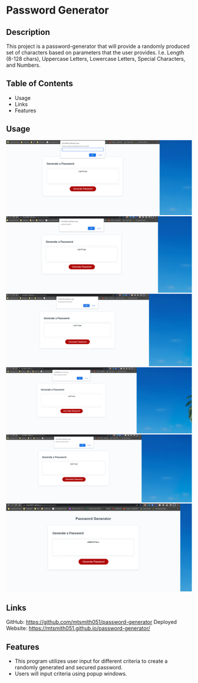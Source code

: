 # Password Generator

## Description
This project is a password-generator that will provide a randomly produced set of characters based on parameters that the user provides. I.e. Length (8-128 chars), Uppercase Letters, Lowercase Letters, Special Characters, and Numbers.

## Table of Contents
* Usage
* Links
* Features

## Usage
![alt text](./Assets/images/Password-length-selection.png)
![alt text](./Assets/images/Numeric-selection.png)
![alt text](./Assets/images/Special-Characters-Selection.png)
![alt text](./Assets/images/Upper-case-letters-selection.png)
![alt text](./Assets/images/Lowecase-Letters-Selection.png)
![alt text](./Assets/images/Generated-Password.png)

## Links

GitHub: https://github.com/mtsmith051/password-generator
Deployed Website: https://mtsmith051.github.io/password-generator/

## Features

* This program utilizes user input for different criteria to create a randomly generated and secured password. 
* Users will input criteria using popup windows. 
